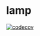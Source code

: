 # lamp 

[![codecov](https://codecov.io/gh/pityka/lamp/branch/master/graph/badge.svg)](https://codecov.io/gh/pityka/lamp)
